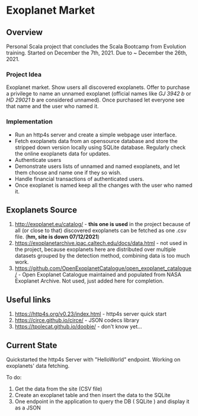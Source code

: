 # Exoplanet Market

## Overview
Personal Scala project that concludes the Scala Bootcamp from Evolution training.
Started on December the 7th, 2021.
Due to ~ December the 26th, 2021.

### Project Idea
Exoplanet market. Show users all discovered exoplanets.
Offer to purchase a privilege to name an unnamed exoplanet (official names like _GJ 3942 b_ or _HD 29021 b_ are considered unnamed).
Once purchased let everyone see that name and the user who named it.

### Implementation
- Run an http4s server and create a simple webpage user interface. 
- Fetch exoplanets data from an opensource database and store the stripped down version locally using SQLite database.
Regularly check the online exoplanets data for updates. 
- Authenticate users
- Demonstrate users lists of unnamed and named exoplanets, and let them choose and name one if they so wish.
- Handle financial transactions of authenticated users.
- Once exoplanet is named keep all the changes with the user who named it.

## Exoplanets Source
1) http://exoplanet.eu/catalog/ - **this one is used** in the project because of all (or close to that) discovered exoplanets can be fetched as one .csv file. (**hm, site is down 07/12/2021**)
2) https://exoplanetarchive.ipac.caltech.edu/docs/data.html - not used in the project, because exoplanets here are distributed over multiple datasets grouped by the detection method, combining data is too much work.
3) https://github.com/OpenExoplanetCatalogue/open_exoplanet_catalogue/ - Open Exoplanet Catalogue maintained and populated from NASA Exoplanet Archive. Not used, just added here for completion.

## Useful links
1) https://http4s.org/v0.23/index.html - http4s server quick start
2) https://circe.github.io/circe/ - JSON codecs library
3) https://tpolecat.github.io/doobie/ - don't know yet...


## Current State
Quickstarted the http4s Server with "HelloWorld" endpoint. Working on exoplanets' data fetching.

To do:
1) Get the data from the site (CSV file)
2) Create an exoplanet table and then insert the data to the SQLite
3) One endpoint in the application to query the DB ( SQLite ) and display it as a JSON